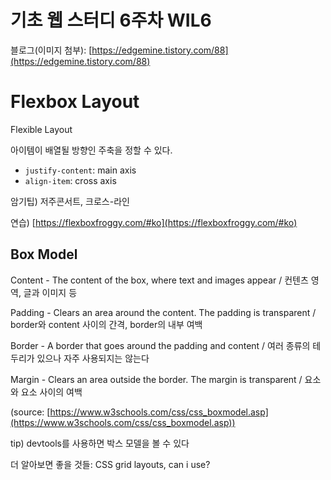 # 기초 웹 스터디 6주차 WIL6
블로그(이미지 첨부): [https://edgemine.tistory.com/88](https://edgemine.tistory.com/88)

# Flexbox Layout

Flexible Layout

아이템이 배열될 방향인 주축을 정할 수 있다.

- `justify-content`: main axis
- `align-item`: cross axis

암기팁) 저주콘서트, 크로스-라인

연습) [https://flexboxfroggy.com/#ko](https://flexboxfroggy.com/#ko)

## Box Model

Content - The content of the box, where text and images appear / 컨텐츠 영역, 글과 이미지 등

Padding - Clears an area around the content. The padding is transparent / border와 content 사이의 간격, border의 내부 여백

Border - A border that goes around the padding and content / 여러 종류의 테두리가 있으나 자주 사용되지는 않는다

Margin - Clears an area outside the border. The margin is transparent / 요소와 요소 사이의 여백

(source: [https://www.w3schools.com/css/css_boxmodel.asp](https://www.w3schools.com/css/css_boxmodel.asp))

tip) devtools를 사용하면 박스 모델을 볼 수 있다

더 알아보면 좋을 것들: CSS grid layouts, can i use?
